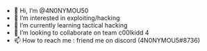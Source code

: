 - 👋 Hi, I’m @4N0NYMOU50
- 👀 I’m interested in exploiting/hacking
- 🌱 I’m currently learning tactical hacking
- 💞️ I’m looking to collaborate on team c00lkidd 4
- 📫 How to reach me : friend me on discord (4N0NYMOU5#8736)

<!---
4N0NYMOU50/4N0NYMOU50 is a ✨ special ✨ repository because its `README.md` (this file) appears on your GitHub profile.
You can click the Preview link to take a look at your changes.
--->
